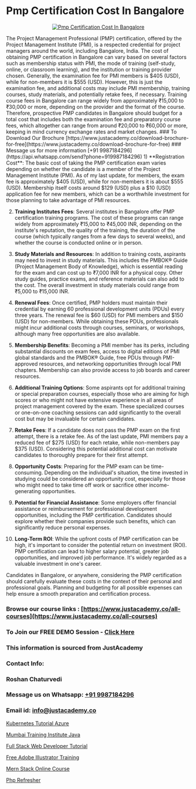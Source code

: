 # Pmp Certification Cost In Bangalore

<p align="center">
  <a href="https://justacademy.co/course-detail/pmp-certification-training">
    <img src="https://justacademy.co/storage2/course_image/1709713463_course_image.webp" alt="Pmp Certification Cost In Bangalore">
  </a>
</p>
The Project Management Professional (PMP) certification, offered by the Project Management Institute (PMI), is a respected credential for project managers around the world, including Bangalore, India. The cost of obtaining PMP certification in Bangalore can vary based on several factors such as membership status with PMI, the mode of training (self-study, online, or classroom learning), and the institution or training provider chosen. Generally, the examination fee for PMI members is $405 (USD), while for non-members it is $555 (USD). However, this is just the examination fee, and additional costs may include PMI membership, training courses, study materials, and potentially retake fees, if necessary. Training course fees in Bangalore can range widely from approximately ₹15,000 to ₹30,000 or more, depending on the provider and the format of the course. Therefore, prospective PMP candidates in Bangalore should budget for a total cost that includes both the examination fee and preparatory course fees, which altogether can range from around ₹20,000 to ₹60,000 or more, keeping in mind currency exchange rates and market changes.
### To Download Our Brochure [https://www.justacademy.co/download-brochure-for-free](https://www.justacademy.co/download-brochure-for-free)
### Message us for more information [+91 9987184296](https://api.whatsapp.com/send?phone=919987184296)
1) **Registration Cost**: The basic cost of taking the PMP certification exam varies depending on whether the candidate is a member of the Project Management Institute (PMI). As of my last update, for members, the exam fee is approximately $405 (USD), while for non-members it is about $555 (USD). Membership itself costs around $129 (USD) plus a $10 (USD) application fee for new members, which can be a worthwhile investment for those planning to take advantage of PMI resources.

2) **Training Institutes Fees**: Several institutes in Bangalore offer PMP certification training programs. The cost of these programs can range widely from approximately ₹15,000 to ₹45,000 INR, depending on the institute's reputation, the quality of the training, the duration of the course (which typically ranges from a few days to several weeks), and whether the course is conducted online or in person.

3) **Study Materials and Resources**: In addition to training costs, aspirants may need to invest in study materials. This includes the PMBOK® Guide (Project Management Body of Knowledge), which is essential reading for the exam and can cost up to ₹7,000 INR for a physical copy. Other study guides, practice exams, and reference materials can also add to the cost. The overall investment in study materials could range from ₹5,000 to ₹15,000 INR.

4) **Renewal Fees**: Once certified, PMP holders must maintain their credential by earning 60 professional development units (PDUs) every three years. The renewal fee is $60 (USD) for PMI members and $150 (USD) for non-members. While obtaining these PDUs, professionals might incur additional costs through courses, seminars, or workshops, although many free opportunities are also available.

5) **Membership Benefits**: Becoming a PMI member has its perks, including substantial discounts on exam fees, access to digital editions of PMI global standards and the PMBOK® Guide, free PDUs through PMI-approved resources, and networking opportunities through local PMI chapters. Membership can also provide access to job boards and career resources.

6) **Additional Training Options**: Some aspirants opt for additional training or special preparation courses, especially those who are aiming for high scores or who might not have extensive experience in all areas of project management covered by the exam. These specialized courses or one-on-one coaching sessions can add significantly to the overall cost but may be invaluable for certain candidates.

7) **Retake Fees**: If a candidate does not pass the PMP exam on the first attempt, there is a retake fee. As of the last update, PMI members pay a reduced fee of $275 (USD) for each retake, while non-members pay $375 (USD). Considering this potential additional cost can motivate candidates to thoroughly prepare for their first attempt.

8) **Opportunity Costs**: Preparing for the PMP exam can be time-consuming. Depending on the individual's situation, the time invested in studying could be considered an opportunity cost, especially for those who might need to take time off work or sacrifice other income-generating opportunities.

9) **Potential for Financial Assistance**: Some employers offer financial assistance or reimbursement for professional development opportunities, including the PMP certification. Candidates should explore whether their companies provide such benefits, which can significantly reduce personal expenses.

10) **Long-Term ROI**: While the upfront costs of PMP certification can be high, it's important to consider the potential return on investment (ROI). PMP certification can lead to higher salary potential, greater job opportunities, and improved job performance. It's widely regarded as a valuable investment in one's career.

Candidates in Bangalore, or anywhere, considering the PMP certification should carefully evaluate these costs in the context of their personal and professional goals. Planning and budgeting for all possible expenses can help ensure a smooth preparation and certification process.

### Browse our course links : [https://www.justacademy.co/all-courses](https://www.justacademy.co/all-courses) 
### To Join our FREE DEMO Session - [Click Here](https://www.justacademy.co/register-for-course-demo)


### This information is sourced from JustAcademy
### Contact Info:
### Roshan Chaturvedi
### Message us on Whatsapp: [+91 9987184296](https://api.whatsapp.com/send?phone=919987184296)
### Email id: [info@justacademy.co](mailto:info@justacademy.co)
                
[Kubernetes Tutorial Azure](https://www.linkedin.com/pulse/kubernetes-tutorial-azure-justacademy-bay-area-f7ore?trackingId=LVkSanvfDA1qbgb84a6OLw%3D%3D&lipi=urn%3Ali%3Apage%3Ad_flagship3_company_admin%3BVfd8WVt8TwCvR4GLG%2BU4Hg%3D%3D)

[Mumbai Training Institute Java](https://www.linkedin.com/pulse/mumbai-training-institute-java-justacademy-pune-2wrte?trackingId=NYiiy8SdSE0v5Vz38KlXPg%3D%3D&lipi=urn%3Ali%3Apage%3Ad_flagship3_company_admin%3BGzpHiwsYRr22lJjP82PYtA%3D%3D)

[Full Stack Web Developer Tutorial](https://medium.com/@akanshapatil/full-stack-web-developer-tutorial-45facf6fb363)

[Free Adobe Illustrator Training](https://medium.com/@akanshapatil/free-adobe-illustrator-training-6a7ed9874320)

[Mern Stack Online Course](https://justacademyin.github.io/justacademy/mern-stack-online-course)

[Php Refresher](https://justacademyin.github.io/justacademy/php-refresher)

